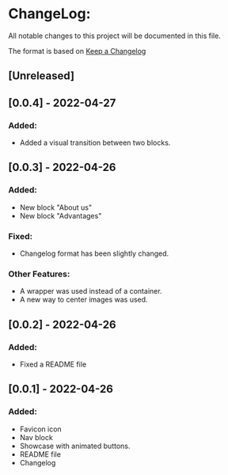# ChangeLog:
All notable changes to this project will be documented in this file.

The format is based on [Keep a Changelog](https://keepachangelog.com/en/1.0.0/)

## [Unreleased]

## [0.0.4] - 2022-04-27
### Added:
- Added a visual transition between two blocks.

## [0.0.3] - 2022-04-26
### Added:
- New block "About us"
- New block "Advantages"
### Fixed:
- Changelog format has been slightly changed.
### Other Features:
- A wrapper was used instead of a container.
- A new way to center images was used.

## [0.0.2] - 2022-04-26
### Added:
- Fixed a README file

## [0.0.1] - 2022-04-26
### Added:
- Favicon icon
- Nav block
- Showcase with animated buttons.
- README file
- Changelog